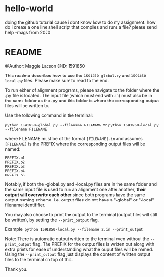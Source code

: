 # hello-world

doing the github tuturial cause i dont know how
to do my assignment. how do i create a one line shell script that 
compiles and runs a file? please send help
-mags from 2020


# README

@Author: Maggie Lacson
@ID: 1591850

This readme describes how to use the `1591850-global.py` and `1591850-local.py` files. Please make sure to read to the end.

To run either of alignment programs, please navigate to the folder where the .py file is located. The input file (which must end with .in) must also be in the same folder as the .py and this folder is where the corresponding output files will be written to.

Use the following command in the terminal:

` python 1591850-global.py --filename FILENAME `
or
` python 1591850-local.py --filename FILENAME `

where FILENAME must be of the format ```[FILENAME].in``` and assumes `[FILENAME]` is the PREFIX where the corresponding output files will be named:

```
PREFIX.o1
PREFIX.o2
PREFIX.o3
PREFIX.o4
PREFIX.o5
```

Notably, if both the -global.py and -local.py files are in the same folder and the same input file is used to run an alignment one after another, **their output will overwrite each other** since both programs have the same output naming scheme. i.e. output files do not have a "-global" or "-local" filename identififier.

You may also choose to print the output to the terminal (output files will still be written), by setting the `--print_output` flag.

Example:
`python 1591850-local.py --filename 2.in --print_output`

Note: There is automatic output written to the terminal even without the `--print_output` flag. The PREFIX for the output files is written out along with extra prints for ease of understanding what the ouput files will be named. Using the `--print_output` flag just displays the content of written output files to the terminal on top of this.

Thank you.
